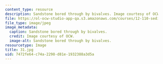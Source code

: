 ```yaml
---
content_type: resource
description: Sandstone bored through by bivalves. Image courtesy of OCW.
file: https://ol-ocw-studio-app-qa.s3.amazonaws.com/courses/12-110-sedimentary-geology-fall-2004/7472fe64c74a2298d81e1932388a3d5a_31.jpg
file_type: image/jpeg
image_metadata:
  caption: Sandstone bored through by bivalves.
  credit: Image courtesy of OCW.
  image-alt: Sandstone bored through by bivalves.
resourcetype: Image
title: 31.jpg
uid: 7472fe64-c74a-2298-d81e-1932388a3d5a
---
```

